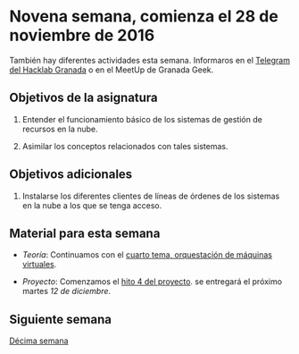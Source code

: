 # Novena semana, comienza el 28 de noviembre de 2016

También hay diferentes actividades esta semana. Informaros en el
[Telegram del Hacklab Granada](http://telegram.me/grhacklab) o en el MeetUp de
Granada Geek. 

## Objetivos de la asignatura

1. Entender el funcionamiento básico de los sistemas de gestión de
   recursos en la nube.

2. Asimilar los conceptos relacionados con tales sistemas.

## Objetivos adicionales

1. Instalarse los diferentes clientes de líneas de órdenes de los
   sistemas en la nube a los que se tenga acceso. 


## Material para esta semana

* *Teoría*:  Continuamos con
  el [cuarto tema, orquestación de máquinas virtuales](http://jj.github.io/CC/documentos/temas/Orquestacion).

* *Proyecto*: Comenzamos el [hito 4 del proyecto](http://jj.github.io/CC/documentos/proyecto/3.Orquestacion). se
  entregará el próximo martes *12 de diciembre*.

## Siguiente semana

[Décima semana](10-semana)
